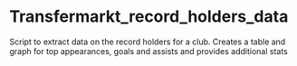 # Transfermarkt_record_holders_data
Script to extract data on the record holders for a club. Creates a table and graph for top appearances, goals and assists and provides additional stats
